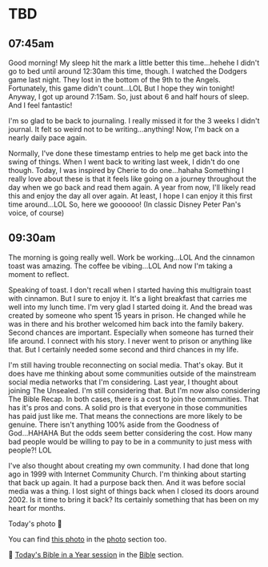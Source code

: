 # TBD

## 07:45am

Good morning! My sleep hit the mark a little better this time...hehehe I didn't go to bed until around 12:30am this time, though. I watched the Dodgers game last night. They lost in the bottom of the 9th to the Angels. Fortunately, this game didn't count...LOL But I hope they win tonight! Anyway, I got up around 7:15am. So, just about 6 and half hours of sleep. And I feel fantastic!

I'm so glad to be back to journaling. I really missed it for the 3 weeks I didn't journal. It felt so weird not to be writing...anything! Now, I'm back on a nearly daily pace again.

Normally, I've done these timestamp entries to help me get back into the swing of things. When I went back to writing last week, I didn't do one though. Today, I was inspired by Cherie to do one...hahaha Something I really love about these is that it feels like going on a journey throughout the day when we go back and read them again. A year from now, I'll likely read this and enjoy the day all over again. At least, I hope I can enjoy it this first time around...LOL So, here we goooooo! (In classic Disney Peter Pan's voice, of course)

## 09:30am

The morning is going really well. Work be working...LOL And the cinnamon toast was amazing. The coffee be vibing...LOL And now I'm taking a moment to reflect.

Speaking of toast. I don't recall when I started having this multigrain toast with cinnamon. But I sure to enjoy it. It's a light breakfast that carries me well into my lunch time. I'm very glad I started doing it. And the bread was created by someone who spent 15 years in prison. He changed while he was in there and his brother welcomed him back into the family bakery. Second chances are important. Especially when someone has turned their life around. I connect with his story. I never went to prison or anything like that. But I certainly needed some second and third chances in my life.

I'm still having trouble reconnecting on social media. That's okay. But it does have me thinking about some communities outside of the mainstream social media networks that I'm considering. Last year, I thought about joining The Unsealed. I'm still considering that. But I'm now also considering The Bible Recap. In both cases, there is a cost to join the communities. That has it's pros and cons. A solid pro is that everyone in those communities has paid just like me. That means the connections are more likely to be genuine. There isn't anything 100% aside from the Goodness of God...HAHAHA But the odds seem better considering the cost. How many bad people would be willing to pay to be in a community to just mess with people?! LOL

I've also thought about creating my own community. I had done that long ago in 1999 with Internet Community Church. I'm thinking about starting that back up again. It had a purpose back then. And it was before social media was a thing. I lost sight of things back when I closed its doors around 2002. Is it time to bring it back? Its certainly something that has been on my heart for months.



Today's photo 📸

<!--@include: @/photos/photo-a-day/2025/03/24.md{3,}-->

You can find [this photo](/photos/photo-a-day/2025/03/24) in the [photo](/photos/) section too.

📖 [Today's Bible in a Year session](/bible/plans/bible-in-a-year/03/24) in the [Bible](/bible/) section.